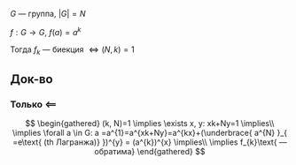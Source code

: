 $G$ — группа, $|G| = N$

$f: G\to G,\ f(a)=a^{k}$

Тогда $f_{k}$ — биекция $\Leftrightarrow (N, k)=1$

## Док-во

### Только $\impliedby$
$$
\begin{gathered}
(k, N)=1 \implies \exists x, y: xk+Ny=1 \implies\\
\implies \forall a \in G: a =a^{1}=a^{xk+Ny}=a^{kx}+(\underbrace{ a^{N} }_{ =e\text{ (th Лагранжа)} })^{y} = (a^{k})^{x} \implies\\
\implies f_{k}\text{ — обратима}
\end{gathered}
$$
